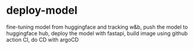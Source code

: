 # deploy-model
fine-tuning model from huggingface and tracking w&amp;b, push the model to huggingface hub, deploy the model with fastapi, build image using github action CI, do CD  with argoCD
